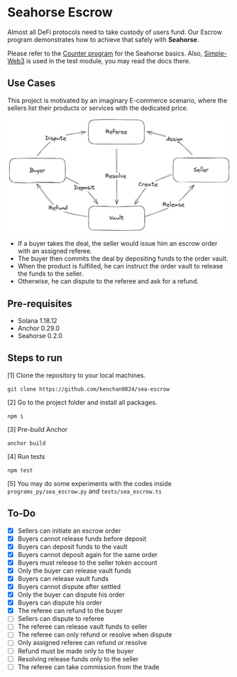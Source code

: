 # Seahorse Escrow

Almost all DeFi protocols need to take custody of users fund. Our Escrow program demonstrates how to achieve that safely with **Seahorse**.

Please refer to the [Counter program](https://github.com/kenchan0824/sea-counter) for the Seahorse basics. Also, [Simple-Web3](https://github.com/kenchan0824/simple-web3) is used in the test module, you may read the docs there.

## Use Cases
This project is motivated by an imaginary E-commerce scenario, where the sellers list their products or services with the dedicated price. 

![escrow](./escrow.png)

- If a buyer takes the deal, the seller would issue him an escrow order with an assigned referee. 
- The buyer then commits the deal by depositing funds to the order vault. 
- When the product is fulfilled, he can instruct the order vault to release the funds to the seller. 
- Otherwise, he can dispute to the referee and ask for a refund. 


## Pre-requisites
- Solana 1.18.12
- Anchor 0.29.0
- Seahorse 0.2.0

## Steps to run
[1] Clone the repository to your local machines.
```
git clone https://github.com/kenchan0824/sea-escrow
```

[2] Go to the project folder and install all packages.
```
npm i
```

[3] Pre-build Anchor
```
anchor build
```

[4] Run tests
```
npm test
```

[5] You may do some experiments with the codes inside `programs_py/sea_escrow.py` and `tests/sea_escrow.ts`

## To-Do

- [x] Sellers can initiate an escrow order
- [x] Buyers cannot release funds before deposit
- [x] Buyers can deposit funds to the vault
- [x] Buyers cannot deposit again for the same order
- [x] Buyers must release to the seller token account
- [x] Only the buyer can release vault funds
- [x] Buyers can release vault funds
- [x] Buyers cannot dispute after settled
- [x] Only the buyer can dispute his order
- [x] Buyers can dispute his order
- [x] The referee can refund to the buyer
- [ ] Sellers can dispute to referee
- [ ] The referee can release vault funds to seller
- [ ] The referee can only refund or resolve when dispute
- [ ] Only assigned referee can refund or resolve
- [ ] Refund must be made only to the buyer
- [ ] Resolving release funds only to the seller
- [ ] The referee can take commission from the trade